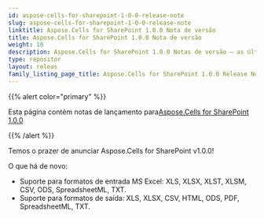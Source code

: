 ```yaml
---
id: aspose-cells-for-sharepoint-1-0-0-release-note
slug: aspose-cells-for-sharepoint-1-0-0-release-note
linktitle: Aspose.Cells for SharePoint 1.0.0 Nota de versão
title: Aspose.Cells for SharePoint 1.0.0 Nota de versão
weight: 10
description: Aspose.Cells for SharePoint 1.0.0 Notas de versão – as últimas atualizações e correções
type: repositor
layout: releas
family_listing_page_title: Aspose.Cells for SharePoint 1.0.0 Release Note
---
```

{{% alert color="primary" %}} 

 Esta página contém notas de lançamento para[Aspose.Cells for SharePoint 1.0.0](https://releases.aspose.com/cells/sharepoint/new-releases/aspose.cells-for-sharepoint-1.0.0/)

{{% /alert %}} 

 Temos o prazer de anunciar Aspose.Cells for SharePoint v1.0.0!

 O que há de novo:

-  Suporte para formatos de entrada MS Excel: XLS, XLSX, XLST, XLSM, CSV, ODS, SpreadsheetML, TXT.
-  Suporte para formatos de saída: XLS, XLSX, CSV, HTML, ODS, PDF, SpreadsheetML, TXT.
